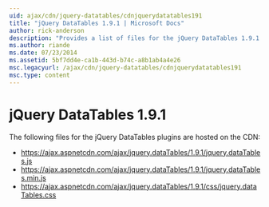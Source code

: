 ```yaml
---
uid: ajax/cdn/jquery-datatables/cdnjquerydatatables191
title: "jQuery DataTables 1.9.1 | Microsoft Docs"
author: rick-anderson
description: "Provides a list of files for the jQuery DataTables 1.9.1 plugins that are hosted on the CDN."
ms.author: riande
ms.date: 07/23/2014
ms.assetid: 5bf7dd4e-ca1b-443d-b74c-a8b1ab4a4e26
msc.legacyurl: /ajax/cdn/jquery-datatables/cdnjquerydatatables191
msc.type: content
---
```

# jQuery DataTables 1.9.1

The following files for the jQuery DataTables plugins are hosted on the CDN:

- https://ajax.aspnetcdn.com/ajax/jquery.dataTables/1.9.1/jquery.dataTables.js
- https://ajax.aspnetcdn.com/ajax/jquery.dataTables/1.9.1/jquery.dataTables.min.js
- https://ajax.aspnetcdn.com/ajax/jquery.dataTables/1.9.1/css/jquery.dataTables.css
